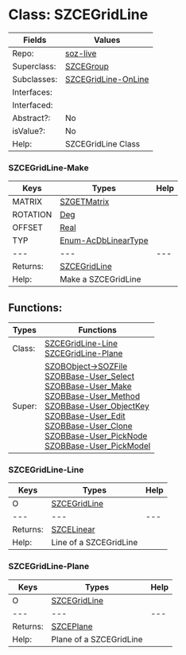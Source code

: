 
# Class:	SZCEGridLine

| Fields | Values |
| --------- | --------- |
| Repo: | [soz-live](/repos/soz-live.html) |
| Superclass: | [SZCEGroup](SZCEGroup.html) |
| Subclasses: | [SZCEGridLine-OnLine](SZCEGridLine-OnLine.html) |
| Interfaces: |  |
| Interfaced: |  |
| Abstract?: | No |
| isValue?: | No |
| Help: | SZCEGridLine Class |

### SZCEGridLine-Make

| Keys | Types | Help |
| --------- | --------- | --------- |
| MATRIX | [SZGETMatrix](SZGETMatrix.html) |  |
| ROTATION | [Deg](Deg.html) |  |
| OFFSET | [Real](Real.html) |  |
| TYP | [Enum-AcDbLinearType](Enum-AcDbLinearType.html) |  |
| --- | --- | --- |
| Returns: | [SZCEGridLine](SZCEGridLine.html) |
| Help: | Make a SZCEGridLine |


## Functions:

| Types | Functions |
| --------- | --------- |
| Class: | [SZCEGridLine-Line](#SZCEGridLine-Line) <br> [SZCEGridLine-Plane](#SZCEGridLine-Plane) |
| Super: | [SZOBObject->SOZFile](SZOBObject.html) <br> [SZOBBase-User_Select](SZOBBase.html) <br> [SZOBBase-User_Make](SZOBBase.html) <br> [SZOBBase-User_Method](SZOBBase.html) <br> [SZOBBase-User_ObjectKey](SZOBBase.html) <br> [SZOBBase-User_Edit](SZOBBase.html) <br> [SZOBBase-User_Clone](SZOBBase.html) <br> [SZOBBase-User_PickNode](SZOBBase.html) <br> [SZOBBase-User_PickModel](SZOBBase.html) |


### SZCEGridLine-Line

| Keys | Types | Help |
| --------- | --------- | --------- |
| O | [SZCEGridLine](SZCEGridLine.html) |  |
| --- | --- | --- |
| Returns: | [SZCELinear](SZCELinear.html) |
| Help: | Line of a SZCEGridLine |

### SZCEGridLine-Plane

| Keys | Types | Help |
| --------- | --------- | --------- |
| O | [SZCEGridLine](SZCEGridLine.html) |  |
| --- | --- | --- |
| Returns: | [SZCEPlane](SZCEPlane.html) |
| Help: | Plane of a SZCEGridLine |


